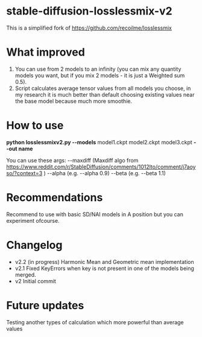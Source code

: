 # stable-diffusion-losslessmix-v2
This is a simplified fork of https://github.com/recoilme/losslessmix
# What improved
1. You can use from 2 models to an infinity (you can mix any quantity models you want, but if you mix 2 models - it is just a Weighted sum 0.5).
2. Script calculates average tensor values from all models you choose, in my research it is much better than default choosing existing values near the base model because much more smoothie. 
# How to use
**python losslessmixv2.py --models** model1.ckpt model2.ckpt model3.ckpt **--out name**

You can use these args:
--maxdiff (Maxdiff algo from https://www.reddit.com/r/StableDiffusion/comments/1012lto/comment/j7aoyso/?context=3 )
--alpha (e.g. --alpha 0.9)
--beta (e.g. --beta 1.1)

# Recommendations
Recommend to use with basic SD/NAI models in A position but you can experiment ofcourse.
# Changelog
+ v2.2
(in progress) Harmonic Mean and Geometric mean implementation
+ v2.1 
Fixed KeyErrors when key is not present in one of the models being merged.
+ v2
Initial commit
# Future updates
Testing another types of calculation which more powerful than average values

